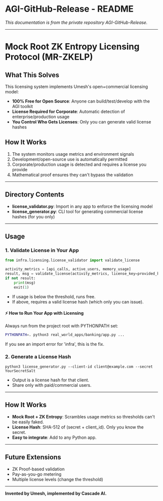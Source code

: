 # AGI-GitHub-Release - README

*This documentation is from the private repository AGI-GitHub-Release.*

---

# Mock Root ZK Entropy Licensing Protocol (MR-ZKELP)

## What This Solves

This licensing system implements Umesh's open+commercial licensing model:

- **100% Free for Open Source**: Anyone can build/test/develop with the AGI toolkit
- **License Required for Corporate**: Automatic detection of enterprise/production usage
- **You Control Who Gets Licenses**: Only you can generate valid license hashes

## How It Works

1. The system monitors usage metrics and environment signals
2. Development/open-source use is automatically permitted
3. Corporate/production usage is detected and requires a license you provide
4. Mathematical proof ensures they can't bypass the validation

---

## Directory Contents

- **license_validator.py**: Import in any app to enforce the licensing model
- **license_generator.py**: CLI tool for generating commercial license hashes (for you only)

---

## Usage

### 1. Validate License in Your App

```python
from infra.licensing.license_validator import validate_license

activity_metrics = [api_calls, active_users, memory_usage]
result, msg = validate_license(activity_metrics, license_key=provided_key, client_id="client@example.com", secret="YourSecretSalt")
if not result:
    print(msg)
    exit(1)
```
- If usage is below the threshold, runs free.
- If above, requires a valid license hash (which only you can issue).

#### ⚡ How to Run Your App with Licensing

Always run from the project root with PYTHONPATH set:

```bash
PYTHONPATH=. python3 real_world_apps/banking/app.py ...
```

If you see an import error for 'infra', this is the fix.

### 2. Generate a License Hash

```shell
python3 license_generator.py --client-id client@example.com --secret YourSecretSalt
```
- Output is a license hash for that client.
- Share only with paid/commercial users.

---

## How It Works
- **Mock Root + ZK Entropy**: Scrambles usage metrics so thresholds can't be easily faked.
- **License Hash**: SHA-512 of (secret + client_id). Only you know the secret.
- **Easy to integrate**: Add to any Python app.

---

## Future Extensions
- ZK Proof-based validation
- Pay-as-you-go metering
- Multiple license levels (change the threshold)

---

**Invented by Umesh, implemented by Cascade AI.**
